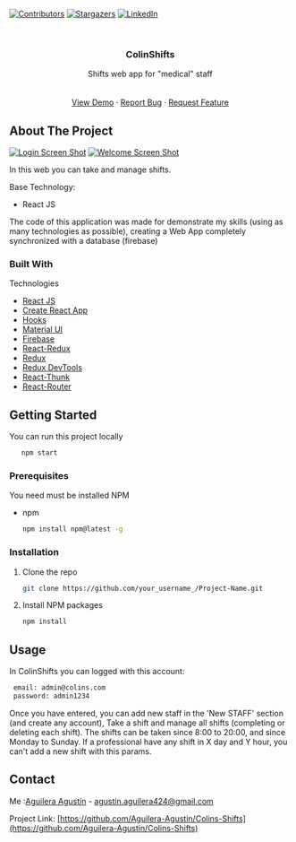 [![Contributors][contributors-shield]][contributors-url]
[![Stargazers][stars-shield]][stars-url]
[![LinkedIn][linkedin-shield]][linkedin-url]



<!-- PROJECT LOGO -->
<br />
<p align="center">

  <h3 align="center">ColinShifts</h3>

  <p align="center">
    Shifts web app for "medical" staff
    <br />
    <br />
    <br />
    <a href="https://colinshifts.netlify.app/">View Demo</a>
    ·
    <a href="https://colinshifts.netlify.app/">Report Bug</a>
    ·
    <a href="https://colinshifts.netlify.app/">Request Feature</a>
  </p>
</p>

<!-- ABOUT THE PROJECT -->
## About The Project

[![Login Screen Shot][product-screenshot]](https://i.ibb.co/VS2Dk5V/login.png)
[![Welcome Screen Shot][productb-screenshot]](https://i.ibb.co/dpB4HfT/welcome.png)

In this web you can take and manage shifts.

Base Technology:
* React JS

The code of this application was made for demonstrate my skills (using as many technologies as possible), creating a Web App completely synchronized with a database (firebase)

### Built With

Technologies
* [React JS](https://es.reactjs.org/)
* [Create React App](https://es.reactjs.org/docs/create-a-new-react-app.html)
* [Hooks](https://es.reactjs.org/docs/hooks-intro.html)
* [Material UI](https://material-ui.com/)
* [Firebase](https://firebase.google.com/)
* [React-Redux](https://react-redux.js.org/)
* [Redux](https://es.redux.js.org/)
* [Redux DevTools](https://github.com/zalmoxisus/redux-devtools-extension)
* [React-Thunk](https://github.com/reduxjs/redux-thunk)
* [React-Router](https://reactrouter.com/)





<!-- GETTING STARTED -->
## Getting Started

You can run this project locally
```sh
   npm start
   ```

### Prerequisites

You need must be installed NPM 
* npm
  ```sh
  npm install npm@latest -g
  ```

### Installation

1. Clone the repo
   ```sh
   git clone https://github.com/your_username_/Project-Name.git
   ```
2. Install NPM packages
   ```sh
   npm install
   ```



<!-- USAGE EXAMPLES -->
## Usage

In ColinShifts you can logged with this account:  
  ```sh
   email: admin@colins.com
   password: admin1234
   ```
Once you have entered, you can add new staff in the 'New STAFF' section (and create any account), Take a shift and manage all shifts (completing or deleting each shift).
The shifts can be taken since 8:00 to 20:00, and since Monday to Sunday.
If a professional have any shift in X day and Y hour, you can't add a new shift with this params.

<!-- CONTACT -->
## Contact

Me :[Aguilera Agustín](https://www.linkedin.com/in/aguilera-agustin/) - agustin.aguilera424@gmail.com

Project Link: [https://github.com/Aguilera-Agustin/Colins-Shifts](https://github.com/Aguilera-Agustin/Colins-Shifts)








[contributors-shield]: https://img.shields.io/github/contributors/othneildrew/Best-README-Template.svg?style=for-the-badge
[contributors-url]: https://github.com/Aguilera-Agustin/Colins-Shifts/graphs/contributors
[forks-shield]: https://img.shields.io/github/forks/othneildrew/Best-README-Template.svg?style=for-the-badge
[forks-url]: https://github.com/othneildrew/Best-README-Template/network/members
[stars-shield]: https://img.shields.io/github/stars/othneildrew/Best-README-Template.svg?style=for-the-badge
[stars-url]: https://github.com/Aguilera-Agustin/Colins-Shifts/stargazers
[linkedin-shield]: https://img.shields.io/badge/-LinkedIn-black.svg?style=for-the-badge&logo=linkedin&colorB=555
[linkedin-url]: https://www.linkedin.com/in/aguilera-agustin/
[product-screenshot]: https://i.ibb.co/VS2Dk5V/login.png
[productb-screenshot]: https://i.ibb.co/dpB4HfT/welcome.png
